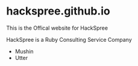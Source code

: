 # hackspree.github.io

This is the Offical website for HackSpree

HackSpree is a Ruby Consulting Service Company

- Mushin
- Utter
